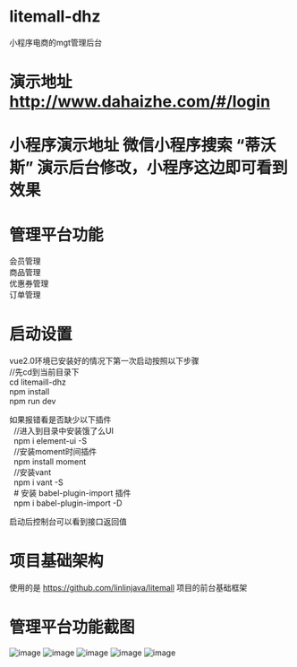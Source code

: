 # litemall-dhz
小程序电商的mgt管理后台

# 演示地址  http://www.dahaizhe.com/#/login   
# 小程序演示地址   微信小程序搜索 “蒂沃斯”  演示后台修改，小程序这边即可看到效果

# 管理平台功能
  会员管理  
  商品管理  
  优惠券管理  
  订单管理  
# 启动设置
  vue2.0环境已安装好的情况下第一次启动按照以下步骤  
    //先cd到当前目录下  
    cd litemaill-dhz  
    npm install  
    npm run dev  
      
  如果报错看是否缺少以下插件  
    &nbsp;&nbsp;//进入到目录中安装饿了么UI  
    &nbsp;&nbsp;npm i element-ui -S  
    &nbsp;&nbsp;//安装moment时间插件  
    &nbsp;&nbsp;npm install moment  
    &nbsp;&nbsp;//安装vant  
    &nbsp;&nbsp;npm i vant -S  
    &nbsp;&nbsp;# 安装 babel-plugin-import 插件  
    &nbsp;&nbsp;npm i babel-plugin-import -D  
      
        
  启动后控制台可以看到接口返回值  
  
 # 项目基础架构
   使用的是 https://github.com/linlinjava/litemall 项目的前台基础框架

 # 管理平台功能截图
   ![image](https://i.loli.net/2018/09/28/5badee205b0e4.png)
   ![image](https://i.loli.net/2018/09/28/5badee3d1c343.png)
    ![image](https://i.loli.net/2018/09/28/5badee3d1d01f.png)
    ![image](https://i.loli.net/2018/09/28/5badee3d1fe12.png)
    ![image](https://i.loli.net/2018/09/28/5badee3d33779.png)
